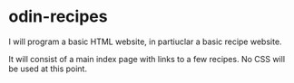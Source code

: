 # odin-recipes

I will program a basic HTML website, in partiuclar a basic recipe website. 

It will consist of a main index page with links to a few recipes. No CSS will be used at this point.